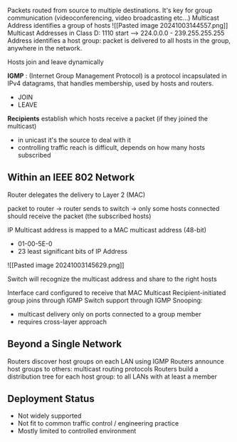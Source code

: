 Packets routed from source to multiple destinations. It's key for group communication (videoconferencing, video broadcasting etc...)
Multicast Address identifies a group of hosts
![[Pasted image 20241003144557.png]]
Multicast Addresses in Class D: 1110 start --> 224.0.0.0 - 239.255.255.255
Address identifies a host group: packet is delivered to all hosts in the group, anywhere in the network.

Hosts join and leave dynamically

**IGMP** : (Internet Group Management Protocol) is a protocol incapsulated in IPv4 datagrams, that handles membership, used by hosts and routers.
- JOIN
- LEAVE

**Recipients** establish which hosts receive a packet (if they joined the multicast)
- in unicast it's the source to deal with it
- controlling traffic reach is difficult, depends on how many hosts subscribed

## Within an IEEE 802 Network

Router delegates the delivery to Layer 2 (MAC)

packet to router -> router sends to switch -> only some hosts connected should receive the packet (the subscribed hosts)

IP Multicast address is mapped to a MAC multicast address (48-bit)
- 01-00-5E-0
- 23 least significant bits of IP Address

![[Pasted image 20241003145629.png]]

Switch will recognize the multicast address and share to the right hosts

Interface card configured to receive that MAC Multicast
Recipient-initiated group joins through IGMP
Switch support through IGMP Snooping:
- multicast delivery only on ports connected to a group member
- requires cross-layer approach

## Beyond a Single Network

Routers discover host groups on each LAN using IGMP
Routers announce host groups to others: multicast routing protocols
Routers build a distribution tree for each host group: to all LANs with at least a member

## Deployment Status

- Not widely supported
- Not fit to common traffic control / engineering practice
- Mostly limited to controlled environment